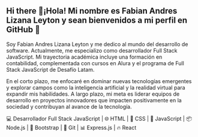 ## Hi there 👋¡Hola! Mi nombre es Fabian Andres Lizana Leyton y sean bienvenidos a mi perfil en GitHub 👋

Soy Fabian Andres Lizana Leyton y me dedico al mundo del desarrollo de software. Actualmente, me especializo como desarrollador Full Stack JavaScript. Mi trayectoria académica incluye una formación en contabilidad, complementada con cursos en Alura y el programa de Full Stack JavaScript de Desafío Latam.

En el corto plazo, me enfocaré en dominar nuevas tecnologías emergentes y explorar campos como la inteligencia artificial y la realidad virtual para expandir mis habilidades. A largo plazo, mi meta es liderar equipos de desarrollo en proyectos innovadores que impacten positivamente en la sociedad y contribuyan al avance de la tecnología.

💻 Desarrollador Full Stack JavaScript | 🌐 HTML | 🎨 CSS | 🚀 JavaScript | 📦 Node.js | 🌟 Bootstrap | 🐙 Git | 📊 Express.js | 🔥 React

<!--
**FabianLizana/FabianLizana** is a ✨ _special_ ✨ repository because its `README.md` (this file) appears on your GitHub profile.

Here are some ideas to get you started:

- 🔭 I’m currently working on ...
- 🌱 I’m currently learning ...
- 👯 I’m looking to collaborate on ...
- 🤔 I’m looking for help with ...
- 💬 Ask me about ...
- 📫 How to reach me: ...
- 😄 Pronouns: ...
- ⚡ Fun fact: ...
-->

